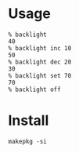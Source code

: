 # Usage

```
% backlight
40
% backlight inc 10
50
% backlight dec 20
30
% backlight set 70
70
% backlight off
```


# Install

```
makepkg -si
```
